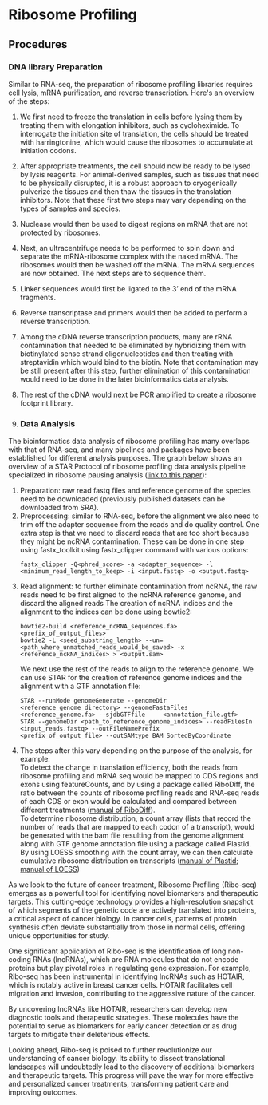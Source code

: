 # Ribosome Profiling

## Procedures
### DNA library Preparation     
Similar to RNA-seq, the preparation of ribosome profiling libraries requires cell lysis, mRNA purification, and reverse transcription. Here's an overview of the steps:
1) We first need to freeze the translation in cells before lysing them by treating them with elongation inhibitors, such as cycloheximide. To interrogate the initiation site of translation, the cells should be treated with harringtonine, which would cause the ribosomes to accumulate at initiation codons. 
2) After appropriate treatments, the cell should now be ready to be lysed by lysis reagents. For animal-derived samples, such as tissues that need to be physically disrupted, it is a robust approach to cryogenically pulverize the tissues and then thaw the tissues in the translation inhibitors. Note that these first two steps may vary depending on the types of samples and species.
3) Nuclease would then be used to digest regions on mRNA that are not protected by ribosomes. 
4) Next, an ultracentrifuge needs to be performed to spin down and separate the mRNA-ribosome complex with the naked mRNA. The ribosomes would then be washed off the mRNA.
The mRNA sequences are now obtained. The next steps are to sequence them.
5) Linker sequences would first be ligated to the 3’ end of the mRNA fragments.
6) Reverse transcriptase and primers would then be added to perform a reverse transcription.
7) Among the cDNA reverse transcription products, many are rRNA contamination that needed to be eliminated by hybridizing them with biotinylated sense strand oligonucleotides and then treating with streptavidin which would bind to the biotin. Note that contamination may be still present after this step, further elimination of this contamination would need to be done in the later bioinformatics data analysis.
8) The rest of the cDNA would next be PCR amplified to create a ribosome footprint library.

9) ### Data Analysis  
The bioinformatics data analysis of ribosome profiling has many overlaps with that of RNA-seq, and many pipelines and packages have been established for different analysis purposes. 
The graph below shows an overview of a STAR Protocol of ribosome profiling data analysis pipeline specialized in ribosome pausing analysis ([link to this paper](https://star-protocols.cell.com/protocols/1899)):
1) Preparation: raw read fastq files and reference genome of the species need to be downloaded (previously published datasets can be downloaded from SRA). 
2) Preprocessing: similar to RNA-seq, before the alignment we also need to trim off the adapter sequence from the reads and do quality control. One extra step is that we need to discard reads that are too short because they might be ncRNA contamination. These can be done in one step using fastx_toolkit using fastx_clipper command with various options:
   ```
   fastx_clipper -Q<phred_score> -a <adapter_sequence> -l <minimum_read_length_to_keep> -i <input.fastq> -o <output.fastq>
   ```
4) Read alignment: to further eliminate contamination from ncRNA, the raw reads need to be first aligned to the ncRNA reference genome, and discard the aligned reads 
The creation of ncRNA indices and the alignment to the indices can be done using bowtie2:
   ```
   bowtie2-build <reference_ncRNA_sequences.fa> <prefix_of_output_files>
   bowtie2 -L <seed_substring_length> --un=<path_where_unmatched_reads_would_be_saved> -x <reference_ncRNA_indices> > <output.sam>
   ```
   We next use the rest of the reads to align to the reference genome. We can use STAR for the creation of reference genome indices and the alignment with a GTF annotation file:
   ```
   STAR --runMode genomeGenerate --genomeDir <reference_genome_directory> --genomeFastaFiles <reference_genome.fa> --sjdbGTFfile     <annotation_file.gtf>
   STAR --genomeDir <path_to_reference_genome_indices> --readFilesIn <input_reads.fastq> --outFileNamePrefix           <prefix_of_output_file> --outSAMtype BAM SortedByCoordinate
   ```
4) The steps after this vary depending on the purpose of the analysis, for example: <br>To detect the change in translation efficiency, both the reads from ribosome profiling and mRNA seq would be mapped to CDS regions and exons using featureCounts, and by using a package called RiboDiff, the ratio between the counts of  ribosome profiling reads and RNA-seq reads of each CDS or exon would be calculated and compared between different treatments ([manual of RiboDiff](https://github.com/ratschlab/RiboDiff)). 
<br>To determine ribosome distribution, a count array (lists that record the number of reads that are mapped to each codon of a transcript), would be generated with the bam file resulting from the genome alignment along with GTF genome annotation file using a package called Plastid. By using LOESS smoothing with the count array, we can then calculate cumulative ribosome distribution on transcripts ([manual of Plastid](https://plastid.readthedocs.io/en/latest/generated/plastid.html); [manual of LOESS](https://pypi.org/project/loess/#documentation))  

As we look to the future of cancer treatment, Ribosome Profiling (Ribo-seq) emerges as a powerful tool for identifying novel biomarkers and therapeutic targets. This cutting-edge technology provides a high-resolution snapshot of which segments of the genetic code are actively translated into proteins, a critical aspect of cancer biology. In cancer cells, patterns of protein synthesis often deviate substantially from those in normal cells, offering unique opportunities for study.

One significant application of Ribo-seq is the identification of long non-coding RNAs (lncRNAs), which are RNA molecules that do not encode proteins but play pivotal roles in regulating gene expression. For example, Ribo-seq has been instrumental in identifying lncRNAs such as HOTAIR, which is notably active in breast cancer cells. HOTAIR facilitates cell migration and invasion, contributing to the aggressive nature of the cancer.

By uncovering lncRNAs like HOTAIR, researchers can develop new diagnostic tools and therapeutic strategies. These molecules have the potential to serve as biomarkers for early cancer detection or as drug targets to mitigate their deleterious effects.

Looking ahead, Ribo-seq is poised to further revolutionize our understanding of cancer biology. Its ability to dissect translational landscapes will undoubtedly lead to the discovery of additional biomarkers and therapeutic targets. This progress will pave the way for more effective and personalized cancer treatments, transforming patient care and improving outcomes.
